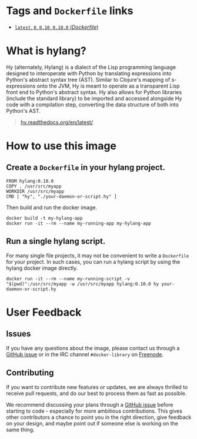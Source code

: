 # Tags and `Dockerfile` links

- [`latest`, `0`, `0.10`, `0.10.0` (*Dockerfile*)](https://github.com/hylang/hy/blob/1265f546d1fbcfa9c62b51f3e455c0709be7acc8/Dockerfile)

# What is hylang?

Hy (alternately, Hylang) is a dialect of the Lisp programming language designed to interoperate with Python by translating expressions into Python's abstract syntax tree (AST). Similar to Clojure's mapping of s-expressions onto the JVM, Hy is meant to operate as a transparent Lisp front end to Python's abstract syntax. Hy also allows for Python libraries (include the standard library) to be imported and accessed alongside Hy code with a compilation step, converting the data structure of both into Python's AST.

> [hy.readthedocs.org/en/latest/](http://hy.readthedocs.org/en/latest/)

# How to use this image

## Create a `Dockerfile` in your hylang project.

    FROM hylang:0.10.0
    COPY . /usr/src/myapp
    WORKDIR /usr/src/myapp
    CMD [ "hy", "./your-daemon-or-script.hy" ]

Then build and run the docker image.

    docker build -t my-hylang-app
    docker run -it --rm --name my-running-app my-hylang-app

## Run a single hylang script.

For many single file projects, it may not be convenient to write a `Dockerfile` for your project. In such cases, you can run a hylang script by using the hylang docker image directly.

    docker run -it --rm --name my-running-script -v "$(pwd)":/usr/src/myapp -w /usr/src/myapp hylang:0.10.0 hy your-daemon-or-script.hy

# User Feedback

## Issues

If you have any questions about the image, please contact us through a [GitHub issue](https://github.com/hylang/hy/issues) or in the IRC channel `#docker-library` on [Freenode](https://freenode.net).

## Contributing

If you want to contribute new features or updates, we are always thrilled to receive pull requests, and do our best to process them as fast as possible.

We recommend discussing your plans through a [GitHub issue](https://github.com/hylang/hy/issues) before starting to code - especially for more ambitious contributions. This gives other contributors a chance to point you in the right direction, give feedback on your design, and maybe point out if someone else is working on the same thing.
